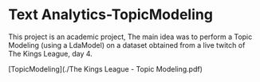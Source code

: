 # Text Analytics-TopicModeling
This project is an academic project, The main idea was to perform a Topic Modeling (using a LdaModel) on a dataset obtained from a live twitch of The Kings League, day 4. 

[TopicModeling](./The Kings League - Topic Modeling.pdf)
